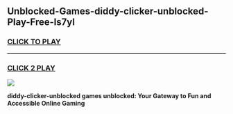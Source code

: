 
## Unblocked-Games-diddy-clicker-unblocked-Play-Free-ls7yl
<h3>
<a href="https://premium76.site?title=diddy-clicker-unblocked&ref=10A">CLICK TO PLAY</a></h3>
<hr>

<h3>
<a href="https://premium76.site?title=diddy-clicker-unblocked&ref=10A">CLICK 2 PLAY</a>
  
</h3>

<a href="https://premium76.site?title=diddy-clicker-unblocked&ref=10A"><img src="https://clearcache.store/games.png"></a>


**diddy-clicker-unblocked games unblocked: Your Gateway to Fun and Accessible Online Gaming**
